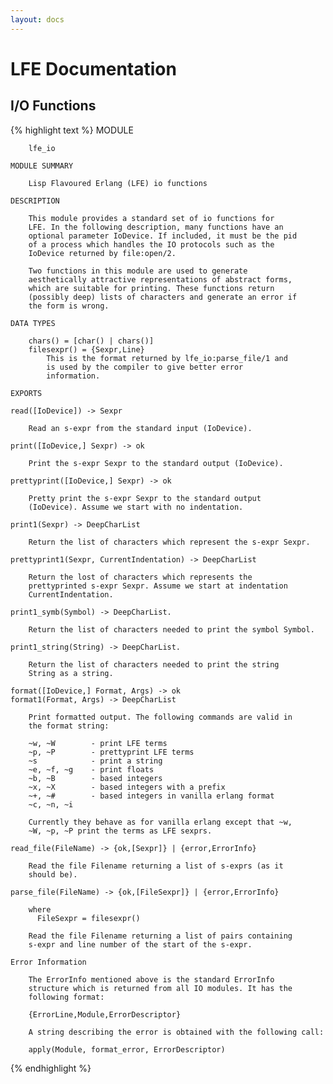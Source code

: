 ```yaml
---
layout: docs
---
```

# LFE Documentation

## I/O Functions

{% highlight text %}
    MODULE

        lfe_io

    MODULE SUMMARY

        Lisp Flavoured Erlang (LFE) io functions

    DESCRIPTION

        This module provides a standard set of io functions for
        LFE. In the following description, many functions have an
        optional parameter IoDevice. If included, it must be the pid
        of a process which handles the IO protocols such as the
        IoDevice returned by file:open/2.

        Two functions in this module are used to generate
        aesthetically attractive representations of abstract forms,
        which are suitable for printing. These functions return
        (possibly deep) lists of characters and generate an error if
        the form is wrong.

    DATA TYPES

        chars() = [char() | chars()]
        filesexpr() = {Sexpr,Line}
            This is the format returned by lfe_io:parse_file/1 and
            is used by the compiler to give better error
            information.

    EXPORTS

    read([IoDevice]) -> Sexpr

        Read an s-expr from the standard input (IoDevice).

    print([IoDevice,] Sexpr) -> ok

        Print the s-expr Sexpr to the standard output (IoDevice).

    prettyprint([IoDevice,] Sexpr) -> ok

        Pretty print the s-expr Sexpr to the standard output
        (IoDevice). Assume we start with no indentation.

    print1(Sexpr) -> DeepCharList

        Return the list of characters which represent the s-expr Sexpr.

    prettyprint1(Sexpr, CurrentIndentation) -> DeepCharList

        Return the lost of characters which represents the
        prettyprinted s-expr Sexpr. Assume we start at indentation
        CurrentIndentation.

    print1_symb(Symbol) -> DeepCharList.

        Return the list of characters needed to print the symbol Symbol.

    print1_string(String) -> DeepCharList.

        Return the list of characters needed to print the string
        String as a string.

    format([IoDevice,] Format, Args) -> ok
    format1(Format, Args) -> DeepCharList

        Print formatted output. The following commands are valid in
        the format string:

        ~w, ~W        - print LFE terms
        ~p, ~P        - prettyprint LFE terms
        ~s            - print a string
        ~e, ~f, ~g    - print floats
        ~b, ~B        - based integers
        ~x, ~X        - based integers with a prefix
        ~+, ~#        - based integers in vanilla erlang format
        ~c, ~n, ~i

        Currently they behave as for vanilla erlang except that ~w,
        ~W, ~p, ~P print the terms as LFE sexprs.

    read_file(FileName) -> {ok,[Sexpr]} | {error,ErrorInfo}

        Read the file Filename returning a list of s-exprs (as it
        should be).

    parse_file(FileName) -> {ok,[FileSexpr]} | {error,ErrorInfo}

        where
          FileSexpr = filesexpr()

        Read the file Filename returning a list of pairs containing
        s-expr and line number of the start of the s-expr.

    Error Information

        The ErrorInfo mentioned above is the standard ErrorInfo
        structure which is returned from all IO modules. It has the
        following format:

        {ErrorLine,Module,ErrorDescriptor}

        A string describing the error is obtained with the following call:

        apply(Module, format_error, ErrorDescriptor)
{% endhighlight %}

